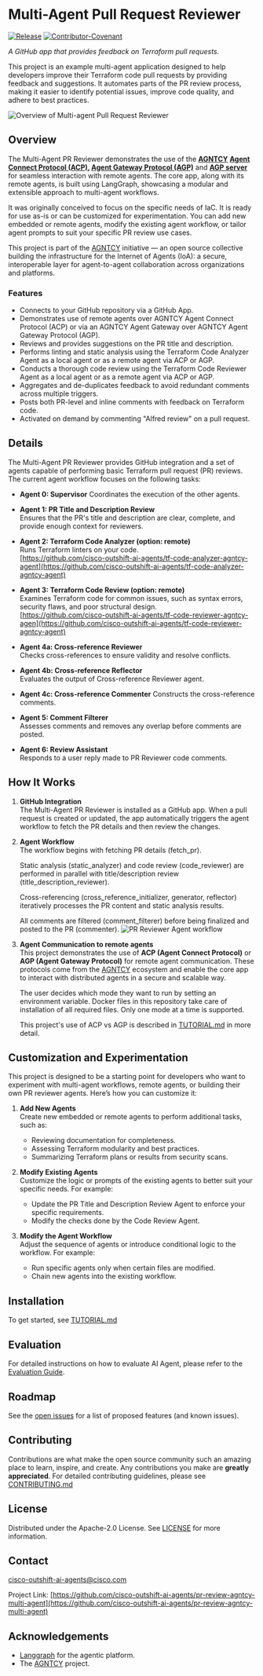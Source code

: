 # Multi-Agent Pull Request Reviewer
[![Release](https://img.shields.io/github/v/release/cisco-ai-agents/pr-review-agntcy-multi-agent?display_name=tag)](CHANGELOG.md)
[![Contributor-Covenant](https://img.shields.io/badge/Contributor%20Covenant-2.1-fbab2c.svg)](CODE_OF_CONDUCT.md)

*A GitHub app that provides feedback on Terraform pull requests.*

This project is an example multi-agent application designed to help developers improve their Terraform code pull requests by providing feedback and suggestions. It automates parts of the PR review process, making it easier to identify potential issues, improve code quality, and adhere to best practices.

![Overview of Multi-agent Pull Request Reviewer](./docs/resources/PR-Reviewer_System.svg)

## Overview
The Multi-Agent PR Reviewer demonstrates the use of the **[AGNTCY](https://github.com/agntcy) [Agent Connect Protocol (ACP)](https://gtihub.com/agntcy/acp-spec), [Agent Gateway Protocol (AGP)](https://github.com/agntcy/agp)** and **[AGP server](https://github.com/agntcy/agp/tree/main/data-plane)** for seamless interaction with remote agents. The core app, along with its remote agents, is built using LangGraph, showcasing a modular and extensible approach to multi-agent workflows.

It was originally conceived to focus on the specific needs of IaC. It is ready for use as-is or can be customized for experimentation. You can add new embedded or remote agents, modify the existing agent workflow, or tailor agent prompts to suit your specific PR review use cases.

This project is part of the [AGNTCY](https://docs.agntcy.org/pages/introduction.html) initiative — an open source collective building the infrastructure for the Internet of Agents (IoA): a secure, interoperable layer for agent-to-agent collaboration across organizations and platforms.

### Features

- Connects to your GitHub repository via a GitHub App.
- Demonstrates use of remote agents over AGNTCY Agent Connect Protocol (ACP) or via an AGNTCY Agent Gateway over AGNTCY Agent Gateway Protocol (AGP).
- Reviews and provides suggestions on the PR title and description.
- Performs linting and static analysis using the Terraform Code Analyzer Agent as a local agent or as a remote agent via ACP or AGP.
- Conducts a thorough code review using the Terraform Code Reviewer Agent as a local agent or as a remote agent via ACP or AGP.
- Aggregates and de-duplicates feedback to avoid redundant comments across multiple triggers.
- Posts both PR-level and inline comments with feedback on Terraform code.
- Activated on demand by commenting "Alfred review" on a pull request.

## Details
The Multi-Agent PR Reviewer provides GitHub integration and a set of agents capable of performing basic Terraform pull request (PR) reviews. The current agent workflow focuses on the following tasks:

- **Agent 0: Supervisor**
  Coordinates the execution of the other agents.

- **Agent 1: PR Title and Description Review**  
  Ensures that the PR's title and description are clear, complete, and provide enough context for reviewers.  

- **Agent 2: Terraform Code Analyzer (option: remote)**   
  Runs Terraform linters on your code.   
  [https://github.com/cisco-outshift-ai-agents/tf-code-analyzer-agntcy-agent](https://github.com/cisco-outshift-ai-agents/tf-code-analyzer-agntcy-agent)

- **Agent 3: Terraform Code Review (option: remote)**  
  Examines Terraform code for common issues, such as syntax errors, security flaws, and poor structural design.     
  [https://github.com/cisco-outshift-ai-agents/tf-code-reviewer-agntcy-agen](https://github.com/cisco-outshift-ai-agents/tf-code-reviewer-agntcy-agent)

- **Agent 4a: Cross-reference Reviewer**   
  Checks cross-references to ensure validity and resolve conflicts.

- **Agent 4b: Cross-reference Reflector**  
  Evaluates the output of Cross-reference Reviewer agent.

- **Agent 4c: Cross-reference Commenter**
  Constructs the cross-reference comments.

- **Agent 5: Comment Filterer**  
  Assesses comments and removes any overlap before comments are posted.

- **Agent 6: Review Assistant**   
  Responds to a user reply made to PR Reviewer code comments.

## How It Works

1. **GitHub Integration**  
   The Multi-Agent PR Reviewer is installed as a GitHub app. When a pull request is created or updated, the app automatically triggers the agent workflow to fetch the PR details and then review the changes.

2. **Agent Workflow**  
   The workflow begins with fetching PR details (fetch_pr).

   Static analysis (static_analyzer) and code review (code_reviewer) are performed in parallel with title/description review (title_description_reviewer).

   Cross-referencing (cross_reference_initializer, generator, reflector) iteratively processes the PR content and static analysis results.

   All comments are filtered (comment_filterer) before being finalized and posted to the PR (commenter).
   ![PR Reviewer Agent workflow](./docs/resources/Workflow.svg)

4. **Agent Communication to remote agents**  
   This project demonstrates the use of **ACP (Agent Connect Protocol)** or **AGP (Agent Gateway Protocol)** for remote agent communication. These protocols come from the [AGNTCY](https://docs.agntcy.org/pages/introduction.html) ecosystem and enable the core app to interact with distributed agents in a secure and scalable way.

   The user decides which mode they want to run by setting an environment variable. Docker files in this repository take care of installation of all required files. Only one mode at a time is supported.

   This project's use of ACP vs AGP is described in [TUTORIAL.md](./TUTORIAL.md) in more detail.


## Customization and Experimentation

This project is designed to be a starting point for developers who want to experiment with multi-agent workflows, remote agents, or building their own PR reviewer agents. Here’s how you can customize it:

1. **Add New Agents**  
   Create new embedded or remote agents to perform additional tasks, such as:
   - Reviewing documentation for completeness.
   - Assessing Terraform modularity and best practices.
   - Summarizing Terraform plans or results from security scans.

2. **Modify Existing Agents**  
   Customize the logic or prompts of the existing agents to better suit your specific needs. For example:
   - Update the PR Title and Description Review Agent to enforce your specific requirements.
   - Modify the checks done by the Code Review Agent.

3. **Modify the Agent Workflow**  
   Adjust the sequence of agents or introduce conditional logic to the workflow. For example:
   - Run specific agents only when certain files are modified.
   - Chain new agents into the existing workflow.

## Installation

To get started, see [TUTORIAL.md](./TUTORIAL.md)

## Evaluation

For detailed instructions on how to evaluate AI Agent, please refer to the [Evaluation Guide](eval/README.md).

## Roadmap

See the [open issues](https://github.com/cisco-ai-agents/tf-pr-review-agntcy-multi-agent/issues) for a list
of proposed features (and known issues).

## Contributing

Contributions are what make the open source community such an amazing place to
learn, inspire, and create. Any contributions you make are **greatly
appreciated**. For detailed contributing guidelines, please see
[CONTRIBUTING.md](CONTRIBUTING.md)

## License

Distributed under the Apache-2.0 License. See [LICENSE](LICENSE) for more
information.

## Contact

[cisco-outshift-ai-agents@cisco.com](mailto:cisco-outshift-ai-agents@cisco.com)

Project Link:
[https://github.com/cisco-outshift-ai-agents/pr-review-agntcy-multi-agent](https://github.com/cisco-outshift-ai-agents/pr-review-agntcy-multi-agent)


## Acknowledgements

- [Langgraph](https://github.com/langchain-ai/langgraph) for the agentic platform.
- The [AGNTCY](https://github.com/agntcy) project.
